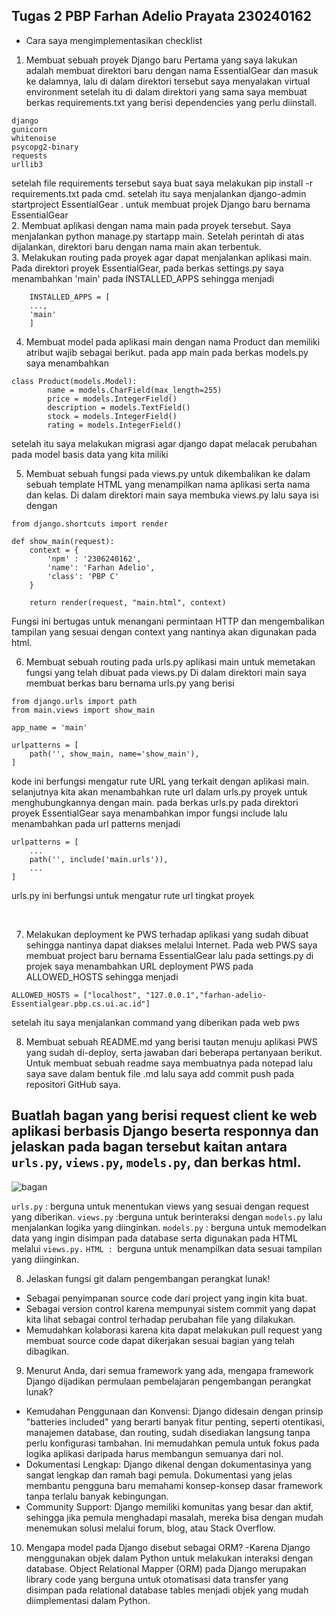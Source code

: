 ## Tugas 2 PBP Farhan Adelio Prayata 230240162


- Cara saya mengimplementasikan checklist
1. Membuat sebuah proyek Django baru Pertama yang saya lakukan adalah membuat direktori baru dengan nama EssentialGear dan masuk ke dalamnya, lalu di dalam direktori tersebut saya menyalakan virtual environment setelah itu di dalam direktori yang sama saya membuat berkas requirements.txt yang berisi dependencies yang perlu diinstall. 
```
django
gunicorn
whitenoise
psycopg2-binary
requests
urllib3
```
setelah file requirements tersebut saya buat saya melakukan pip install -r requirements.txt pada cmd. setelah itu saya menjalankan django-admin startproject EssentialGear . untuk membuat projek Django baru bernama EssentialGear
<br>
2. Membuat aplikasi dengan nama main pada proyek tersebut. Saya menjalankan python manage.py startapp main. Setelah perintah di atas dijalankan, direktori baru dengan nama main akan terbentuk.
<br>
3. Melakukan routing pada proyek agar dapat menjalankan aplikasi main. Pada direktori proyek EssentialGear, pada berkas settings.py saya menambahkan 'main' pada INSTALLED_APPS sehingga menjadi


```
    INSTALLED_APPS = [
    ...,
    'main'
    ]
```

4. Membuat model pada aplikasi main dengan nama Product dan memiliki atribut wajib sebagai berikut. pada app main pada berkas models.py saya menambahkan


```
class Product(models.Model):
        name = models.CharField(max_length=255)
        price = models.IntegerField()
        description = models.TextField()
        stock = models.IntegerField()
        rating = models.IntegerField()
```
 setelah itu saya melakukan migrasi agar django dapat melacak perubahan pada model basis data yang kita miliki
<br>

5. Membuat sebuah fungsi pada views.py untuk dikembalikan ke dalam sebuah template HTML yang menampilkan nama aplikasi serta nama dan kelas. Di dalam direktori main saya membuka views.py lalu saya isi dengan

```
from django.shortcuts import render

def show_main(request):
    context = {
        'npm' : '2306240162',
        'name': 'Farhan Adelio',
        'class': 'PBP C'
    }

    return render(request, "main.html", context)
```
 Fungsi ini bertugas untuk menangani permintaan HTTP dan mengembalikan tampilan yang sesuai dengan context yang nantinya akan digunakan pada html.
<br>

6. Membuat sebuah routing pada urls.py aplikasi main untuk memetakan fungsi yang telah dibuat pada views.py Di dalam direktori main saya membuat berkas baru bernama urls.py yang berisi

```
from django.urls import path
from main.views import show_main

app_name = 'main'

urlpatterns = [
    path('', show_main, name='show_main'),
]
```

kode ini berfungsi mengatur rute URL yang terkait dengan aplikasi main. selanjutnya kita akan menambahkan rute url dalam urls.py proyek untuk menghubungkannya dengan main. pada berkas urls.py pada direktori proyek EssentialGear saya menambahkan impor fungsi include lalu menambahkan pada url patterns menjadi
```
urlpatterns = [
    ...
    path('', include('main.urls')),
    ...
]
```
urls.py ini berfungsi untuk mengatur rute url tingkat proyek

<br>

7. Melakukan deployment ke PWS terhadap aplikasi yang sudah dibuat sehingga nantinya dapat diakses melalui Internet. Pada web PWS saya membuat project baru bernama EssentialGear lalu pada settings.py di projek saya menambahkan URL deployment PWS pada ALLOWED_HOSTS sehingga menjadi

```
ALLOWED_HOSTS = ["localhost", "127.0.0.1","farhan-adelio-Essentialgear.pbp.cs.ui.ac.id"]
```
setelah itu saya menjalankan command yang diberikan pada web pws
<br>

8. Membuat sebuah README.md yang berisi tautan menuju aplikasi PWS yang sudah di-deploy, serta jawaban dari beberapa pertanyaan berikut. Untuk membuat sebuah readme saya membuatnya pada notepad lalu saya save dalam bentuk file .md lalu saya add commit push pada repositori GitHub saya.

## Buatlah bagan yang berisi request client ke web aplikasi berbasis Django beserta responnya dan jelaskan pada bagan tersebut kaitan antara ```urls.py```, ```views.py```, ```models.py```, dan berkas html.

![bagan](https://github.com/user-attachments/assets/f27afe3e-8ff3-49a3-adec-86df37111ffe)




```urls.py``` : berguna untuk menentukan views yang sesuai dengan request yang diberikan.
```views.py``` :berguna untuk berinteraksi dengan ```models.py``` lalu menjalankan logika yang diinginkan.
```models.py``` : berguna untuk memodelkan data yang ingin disimpan pada database serta digunakan pada HTML melalui ```views.py.```
```HTML : ```berguna untuk menampilkan data sesuai tampilan yang diinginkan.

8. Jelaskan fungsi git dalam pengembangan perangkat lunak!
- Sebagai penyimpanan source code dari project yang ingin kita buat.
- Sebagai version control karena mempunyai sistem commit yang dapat kita lihat sebagai control terhadap perubahan file yang dilakukan.
- Memudahkan kolaborasi karena kita dapat melakukan pull request yang membuat source code dapat dikerjakan sesuai bagian yang telah dibagikan.

9. Menurut Anda, dari semua framework yang ada, mengapa framework Django dijadikan permulaan pembelajaran pengembangan perangkat lunak?

- Kemudahan Penggunaan dan Konvensi: Django didesain dengan prinsip "batteries included" yang berarti banyak fitur penting, seperti otentikasi, manajemen database, dan routing, sudah disediakan langsung tanpa perlu konfigurasi tambahan. Ini memudahkan pemula untuk fokus pada logika aplikasi daripada harus membangun semuanya dari nol.
- Dokumentasi Lengkap: Django dikenal dengan dokumentasinya yang sangat lengkap dan ramah bagi pemula. Dokumentasi yang jelas membantu pengguna baru memahami konsep-konsep dasar framework tanpa terlalu banyak kebingungan.
- Community Support: Django memiliki komunitas yang besar dan aktif, sehingga jika pemula menghadapi masalah, mereka bisa dengan mudah menemukan solusi melalui forum, blog, atau Stack Overflow.

10. Mengapa model pada Django disebut sebagai ORM? 
-Karena Django menggunakan objek dalam Python untuk melakukan interaksi dengan database. Object Relational Mapper (ORM) pada Django merupakan library code yang berguna untuk otomatisasi data transfer yang disimpan pada relational database tables menjadi objek yang mudah diimplementasi dalam Python.












